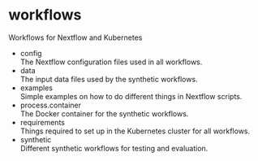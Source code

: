 # workflows
Workflows for Nextflow and Kubernetes

- config<br>The Nextflow configuration files used in all  workflows.
- data<br>The input data files used by the synthetic workflows.
- examples<br>Simple examples on how to do different things in Nextflow scripts.
- process.container<br>The Docker container for the synthetic workflows.
- requirements<br>Things required to set up in the Kubernetes cluster for all workflows.
- synthetic<br>Different synthetic workflows for testing and evaluation.
